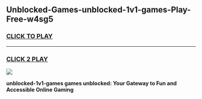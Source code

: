 
## Unblocked-Games-unblocked-1v1-games-Play-Free-w4sg5
<h3>
<a href="https://premium76.site?title=unblocked-1v1-games&ref=10A">CLICK TO PLAY</a></h3>
<hr>

<h3>
<a href="https://premium76.site?title=unblocked-1v1-games&ref=10A">CLICK 2 PLAY</a>
  
</h3>

<a href="https://premium76.site?title=unblocked-1v1-games&ref=10A"><img src="https://clearcache.store/games.png"></a>


**unblocked-1v1-games games unblocked: Your Gateway to Fun and Accessible Online Gaming**
